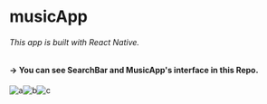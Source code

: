 # musicApp
###### This app is built with React Native.
#### -> You can see SearchBar and MusicApp's interface in this Repo.

![a](https://user-images.githubusercontent.com/92105996/213705918-ce6a1567-24fc-4b91-9a3e-1fc1b88cc601.png)![b](https://user-images.githubusercontent.com/92105996/213705947-939d55d8-5986-4ea3-ad47-6a9d602620ab.png)![c](https://user-images.githubusercontent.com/92105996/213705975-27b8d237-eda3-4fe6-9399-0871f11fe8a8.png)



